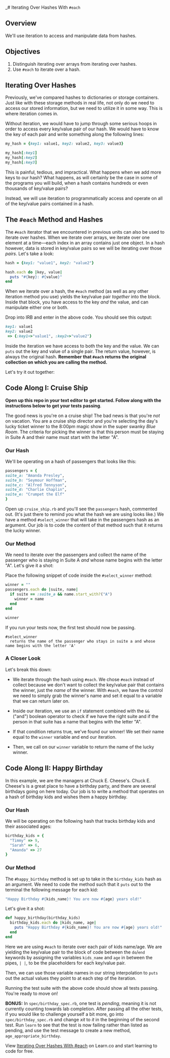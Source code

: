 _# Iterating Over Hashes With `#each`

## Overview

We'll use iteration to access and manipulate data from hashes.

## Objectives

1. Distinguish iterating over arrays from iterating over hashes.
1. Use `#each` to iterate over a hash.

## Iterating Over Hashes

Previously, we've compared hashes to dictionaries or storage containers. Just
like with these storage methods in real life, not only do we need to access our
stored information, but we need to utilize it in some way. This is where
iteration comes in.

Without iteration, we would have to jump through some serious hoops in order to
access every key/value pair of our hash. We would have to know the key of each
pair and write something along the following lines:

```ruby
my_hash = {key1: value1, key2: value2, key3: value3}

my_hash[:key1]
my_hash[:key2]
my_hash[:key3]
```

This is painful, tedious, and impractical. What happens when we add more keys to
our hash? What happens, as will certainly be the case in some of the programs
you will build, when a hash contains hundreds or even thousands of key/value
pairs?

Instead, we will use iteration to programmatically access and operate on all of
the key/value pairs contained in a hash.

## The `#each` Method and Hashes

The `#each` iterator that we encountered in previous units can also be used to
iterate over hashes. When we iterate over arrays, we iterate over one element at
a time––each index in an array contains just one object. In a hash however, data
is stored in key/value pairs so we will be iterating over those _pairs_. Let's
take a look:

```ruby
hash = {key1: "value1", key2: "value2"}

hash.each do |key, value|
  puts "#{key}: #{value}"
end
```

When we iterate over a hash, the `#each` method (as well as any other iteration
method you use) yields the key/value pair _together_ into the block. Inside that
block, you have access to the key _and_ the value, and can manipulate either one
or both.

Drop into IRB and enter in the above code. You should see this output:

```ruby
key1: value1
key2: value2
 => {:key1=>"value1", :key2=>"value2"}
```

Inside the iteration we have access to both the key and the value. We can `puts`
out the key and value of a single pair. The return value, however, is always the
original hash. **Remember that `#each` returns the original collection on which
you are calling the method.**

Let's try it out together:

## Code Along I: Cruise Ship

**Open up this repo in your text editor to get started. Follow along with the instructions below to get your tests passing**.

The good news is you're on a cruise ship! The bad news is that you're _not_ on
vacation. You are a cruise ship director and you're selecting the day's lucky
ticket winner to the 8:00pm magic show in the super swanky _Blue Room_. The
criteria for picking the winner is that this person must be staying in Suite A
and their name must start with the letter "A".

### Our Hash

We'll be operating on a hash of passengers that looks like this:

```ruby
passengers = {
suite_a: "Amanda Presley",
suite_b: "Seymour Hoffman",
suite_c: "Alfred Tennyson",
suite_d: "Charlie Chaplin",
suite_e: "Crumpet the Elf"
}
```

Open up `cruise_ship.rb` and you'll see the `passengers` hash, commented out.
(It's just there to remind you what the hash we are using looks like.) We have a
method `#select_winner` that will take in the passengers hash as an argument.
Our job is to code the content of that method such that it returns the lucky
winner.

### Our Method

We need to iterate over the passengers and collect the name of the passenger who
is staying in Suite A _and_ whose name begins with the letter "A". Let's give it
a shot:

Place the following snippet of code inside the `#select_winner` method:

```ruby
winner = ""
passengers.each do |suite, name|
  if suite == :suite_a && name.start_with?("A")
    winner = name
  end
end

winner
```

If you run your tests now, the first test should now be passing.

```text
#select_winner
  returns the name of the passenger who stays in suite a and whose name begins with the letter 'A'
```

### A Closer Look

Let's break this down:

- We iterate through the hash using `#each`. We chose `#each` instead of collect
  because we don't want to collect the key/value pair that contains the winner,
  just the _name_ of the winner. With `#each`, we have the control we need to
  simply grab the winner's name and set it equal to a variable that we can return
  later on.

- Inside our iteration, we use an `if` statement combined with the `&&` ("and")
  boolean operator to check if we have the right suite and if the person in that
  suite has a name that begins with the letter "A".

- If that condition returns true, we've found our winner! We set their name equal
  to the `winner` variable and end our iteration.

- Then, we call on our `winner` variable to return the name of the lucky winner.

## Code Along II: Happy Birthday

In this example, we are the managers at Chuck E. Cheese's. Chuck E. Cheese's is
a great place to have a birthday party, and there are several birthdays going on
here today. Our job is to write a method that operates on a hash of birthday
kids and wishes them a happy birthday.

### Our Hash

We will be operating on the following hash that tracks birthday kids and their
associated ages:

```ruby
birthday_kids = {
  "Timmy" => 9,
  "Sarah" => 6,
  "Amanda" => 27
}
```

### Our Method

The `#happy_birthday` method is set up to take in the `birthday_kids` hash as an
argument. We need to code the method such that it `puts` out to the terminal the
following message for each kid:

```ruby
"Happy Birthday #{kids_name}! You are now #{age} years old!"
```

Let's give it a shot:

```ruby
def happy_birthday(birthday_kids)
  birthday_kids.each do |kids_name, age|
    puts "Happy Birthday #{kids_name}! You are now #{age} years old!"
  end
end
```

Here we are using `#each` to iterate over each pair of kids name/age. We are
yielding the key/value pair to the block of code between the `do`/`end` keywords
by assigning the variables `kids_name` and `age` in between the pipes, `| |`, to
be the placeholders for each key/value pair.

Then, we can use those variable names in our string interpolation to `puts` out
the actual values they point to at each step of the iteration.

Running the test suite with the above code should show all tests passing. You're
ready to move on!

**BONUS:** In `spec/birthday_spec.rb`, one test is _pending_, meaning it is not
currently counting towards lab completion. After passing all the other tests, if
you would like to challenge yourself a bit more, go into `spec/birthday_spec.rb`
and change _xit_ to _it_ in the beginning of the second test. Run `learn` to see
that the test is now failing rather than listed as pending, and use the test
message to create a new method, `age_appropriate_birthday`.

<p data-visibility='hidden'>View <a href='https://learn.co/lessons/hash-iteration' title='Iterating Over Hashes With #each'>Iterating Over Hashes With #each</a> on Learn.co and start learning to code for free.</p>
